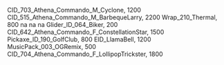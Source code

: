 CID_703_Athena_Commando_M_Cyclone, 1200
CID_515_Athena_Commando_M_BarbequeLarry, 2200
Wrap_210_Thermal, 800
na
na
na
Glider_ID_064_Biker, 200
CID_642_Athena_Commando_F_ConstellationStar, 1500
Pickaxe_ID_190_GolfClub, 800
EID_LlamaBell, 1200
MusicPack_003_OGRemix, 500
CID_704_Athena_Commando_F_LollipopTrickster, 1800
